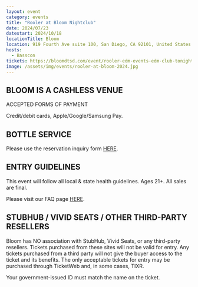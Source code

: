 ```yaml
---
layout: event
category: events
title: "Rooler at Bloom Nightclub"
date: 2024/07/23
datestart: 2024/10/18
locationTitle: Bloom
location: 919 Fourth Ave suite 100, San Diego, CA 92101, United States
hosts:
  - Basscon
tickets: https://bloomdtsd.com/event/rooler-edm-events-edm-club-tonight-2024-oct-18-near-me-san-diego-2/
image: /assets/img/events/rooler-at-bloom-2024.jpg
---
```


## BLOOM IS A CASHLESS VENUE

ACCEPTED FORMS OF PAYMENT

Credit/debit cards, Apple/Google/Samsung Pay.

## BOTTLE SERVICE

Please use the reservation inquiry form [HERE](https://bloomdtsd.com/vip/).

## ENTRY GUIDELINES

This event will follow all local & state health guidelines. Ages 21+. All sales are final.

Please visit our FAQ page [HERE](https://bloomdtsd.com/faq/).

## STUBHUB / VIVID SEATS / OTHER THIRD-PARTY RESELLERS

Bloom has NO association with StubHub, Vivid Seats, or any third-party resellers. Tickets purchased from these sites will not be valid for entry. Any tickets purchased from a third party will not give the buyer access to the ticket and its benefits. The only acceptable tickets for entry may be purchased through TicketWeb and, in some cases, TIXR.

Your government-issued ID must match the name on the ticket.